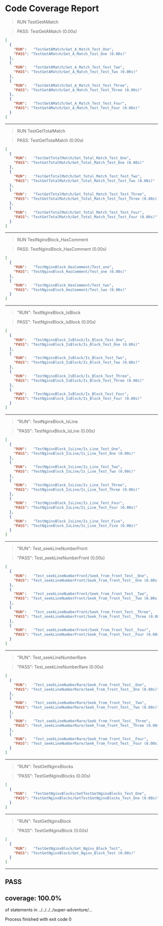# **Code Coverage Report**

> RUN   TestGetAMatch

> PASS: TestGetAMatch (0.00s)

```json
[
  {
    "RUN":   "TestGetAMatch/Get_A_Match_Test_One",
    "PASS": "TestGetAMatch/Get_A_Match_Test_One (0.00s)"
  },
  {
    "RUN":   "TestGetAMatch/Get_A_Match_Test_Test_Two",
    "PASS": "TestGetAMatch/Get_A_Match_Test_Test_Two (0.00s)"
  },
  {
    "RUN":   "TestGetAMatch/Get_A_Match_Test_Test_Three",
    "PASS": "TestGetAMatch/Get_A_Match_Test_Test_Three (0.00s)"
  },
  {
    "RUN":   "TestGetAMatch/Get_A_Match_Test_Test_Four",
    "PASS": "TestGetAMatch/Get_A_Match_Test_Test_Four (0.00s)"
  }
]
```

------

>RUN   TestGetTotalMatch

>PASS: TestGetTotalMatch (0.00s)
```json
[
  {
    "RUN":   "TestGetTotalMatch/Get_Total_Match_Test_One",
    "PASS": "TestGetTotalMatch/Get_Total_Match_Test_One (0.00s)"
  },
  {
    "RUN":   "TestGetTotalMatch/Get_Total_Match_Test_Test_Two",
    "PASS": "TestGetTotalMatch/Get_Total_Match_Test_Test_Two (0.00s)"
  },
  {
    "RUN":   "TestGetTotalMatch/Get_Total_Match_Test_Test_Three",
    "PASS": "TestGetTotalMatch/Get_Total_Match_Test_Test_Three (0.00s) "
  },
  {
    "RUN":   "TestGetTotalMatch/Get_Total_Match_Test_Test_Four",
    "PASS": "TestGetTotalMatch/Get_Total_Match_Test_Test_Four (0.00s)"
  }
]
```
------
>RUN   TestNginxBlock_HasComment

>PASS: TestNginxBlock_HasComment (0.00s)

```json
[
  {
    "RUN":   "TestNginxBlock_HasComment/Test_one",
    "PASS": "TestNginxBlock_HasComment/Test_one (0.00s)"
  },
  {
    "RUN":   "TestNginxBlock_HasComment/Test_two",
    "PASS": "TestNginxBlock_HasComment/Test_two (0.00s)"
  }
]
```
------

> "RUN":   TestNginxBlock_IsBlock

> PASS": TestNginxBlock_IsBlock (0.00s)
```json
[
  {
    "RUN":   "TestNginxBlock_IsBlock/Is_Block_Test_One",
    "PASS": "TestNginxBlock_IsBlock/Is_Block_Test_One (0.00s)"
  },
  {
    "RUN":   "TestNginxBlock_IsBlock/Is_Block_Test_Two",
    "PASS": "TestNginxBlock_IsBlock/Is_Block_Test_Two (0.00s)"
  },
  {
    "RUN":   "TestNginxBlock_IsBlock/Is_Block_Test_Three",
    "PASS": "TestNginxBlock_IsBlock/Is_Block_Test_Three (0.00s)"
  },
  {
    "RUN":   "TestNginxBlock_IsBlock/Is_Block_Test_Four",
    "PASS": "TestNginxBlock_IsBlock/Is_Block_Test_Four (0.00s)"
  }
]
```
------
>"RUN":   TestNginxBlock_IsLine

>"PASS": TestNginxBlock_IsLine (0.00s)
```json
[
  {
    "RUN":   "TestNginxBlock_IsLine/Is_Line_Test_One",
    "PASS": "TestNginxBlock_IsLine/Is_Line_Test_One (0.00s)"
  },
  {
    "RUN":   "TestNginxBlock_IsLine/Is_Line_Test_Two",
    "PASS": "TestNginxBlock_IsLine/Is_Line_Test_Two (0.00s)"
  },
  {
    "RUN":   "TestNginxBlock_IsLine/Is_Line_Test_Three",
    "PASS": "TestNginxBlock_IsLine/Is_Line_Test_Three (0.00s)"
  },
  {
    "RUN":   "TestNginxBlock_IsLine/Is_Line_Test_Four",
    "PASS": "TestNginxBlock_IsLine/Is_Line_Test_Four (0.00s)"
  },
  {
    "RUN":   "TestNginxBlock_IsLine/Is_Line_Test_Five",
    "PASS": "TestNginxBlock_IsLine/Is_Line_Test_Five (0.00s)"
  }
]
```
------
>"RUN":   Test_seekLineNumberFront

>"PASS": Test_seekLineNumberFront (0.00s)
```json
[
  {
    "RUN":   "Test_seekLineNumberFront/Seek_from_front_Test__One",
    "PASS": "Test_seekLineNumberFront/Seek_from_front_Test__One (0.00s)"
  },
  {
    "RUN":   "Test_seekLineNumberFront/Seek_from_front_Test__Two",
    "PASS": "Test_seekLineNumberFront/Seek_from_front_Test__Two (0.00s)"
  },
  {
    "RUN":   "Test_seekLineNumberFront/Seek_from_front_Test__Three",
    "PASS": "Test_seekLineNumberFront/Seek_from_front_Test__Three (0.00s)"
  },
  {
    "RUN":   "Test_seekLineNumberFront/Seek_from_front_Test__Four",
    "PASS": "Test_seekLineNumberFront/Seek_from_front_Test__Four (0.00s)"
  }
]
```
------
>"RUN":   Test_seekLineNumberRare

>"PASS": Test_seekLineNumberRare (0.00s)
```json
[
  {
    "RUN":   "Test_seekLineNumberRare/Seek_from_front_Test__One",
    "PASS": "Test_seekLineNumberRare/Seek_from_front_Test__One (0.00s)"
  },
  {
    "RUN":   "Test_seekLineNumberRare/Seek_from_front_Test__Two",
    "PASS": "Test_seekLineNumberRare/Seek_from_front_Test__Two (0.00s)"
  },
  {
    "RUN":   "Test_seekLineNumberRare/Seek_from_front_Test__Three",
    "PASS": "Test_seekLineNumberRare/Seek_from_front_Test__Three (0.00s)"
  },
  {
    "RUN":   "Test_seekLineNumberRare/Seek_from_front_Test__Four",
    "PASS": "Test_seekLineNumberRare/Seek_from_front_Test__Four (0.00s)"
  }
]
```
------
> "RUN":   TestGetNginxBlocks

> "PASS": TestGetNginxBlocks (0.00s)
```json
[
  {
    "RUN":   "TestGetNginxBlocks/GetTestGetNginxBlocks_Test_One",
    "PASS": "TestGetNginxBlocks/GetTestGetNginxBlocks_Test_One (0.00s)"
  }
]
```
------
> "RUN":   TestGetNginxBlock

> "PASS": TestGetNginxBlock (0.00s)
```json
[
  {
    "RUN":   "TestGetNginxBlock/Get_Nginx_Block_Test",
    "PASS": "TestGetNginxBlock/Get_Nginx_Block_Test (0.00s)"
  }
]
```
------


## PASS
## coverage: 100.0% 
of statements in ../../../../super-adventure/...

Process finished with exit code 0
